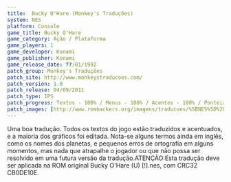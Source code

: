 ```yaml
---
title:  Bucky O'Hare (Monkey's Traduções)
system: NES
platform: Console
game_title: Bucky O'Hare
game_category: Ação / Plataforma
game_players: 1
game_developer: Konami
game_publisher: Konami
game_release_date: ??/01/1992
patch_group: Monkey's Traduções
patch_site: http://www.monkeystraducoes.com/
patch_version: 1.0
patch_release: 04/09/2011
patch_type: IPS
patch_progress: Textos - 100% / Menus - 100% / Acentos - 100% / Ponteiros - 100% / Gráficos - 90%
patch_images: [http://www.romhackers.org/imagens/traducoes/%5BNES%5D%20Bucky%20O'Hare%20-%20Monkey's%20Tradu%C3%A7%C3%B5es%20-%201.png,http://www.romhackers.org/imagens/traducoes/%5BNES%5D%20Bucky%20O'Hare%20-%20Monkey's%20Tradu%C3%A7%C3%B5es%20-%202.png,http://www.romhackers.org/imagens/traducoes/%5BNES%5D%20Bucky%20O'Hare%20-%20Monkey's%20Tradu%C3%A7%C3%B5es%20-%203.png]
---
```

Uma boa tradução. Todos os textos do jogo estão traduzidos e acentuados, e a maioria dos gráficos foi editada. Nota-se alguns termos ainda em inglês, como os nomes dos planetas, e pequenos erros de ortografia em alguns momentos, mas nada que atrapalhe o jogador ou que não possa ser resolvido em uma futura versão da tradução.ATENÇÃO:Esta tradução deve ser aplicada na ROM original Bucky O'Hare (U) [!].nes, com CRC32 CB0DE10E.